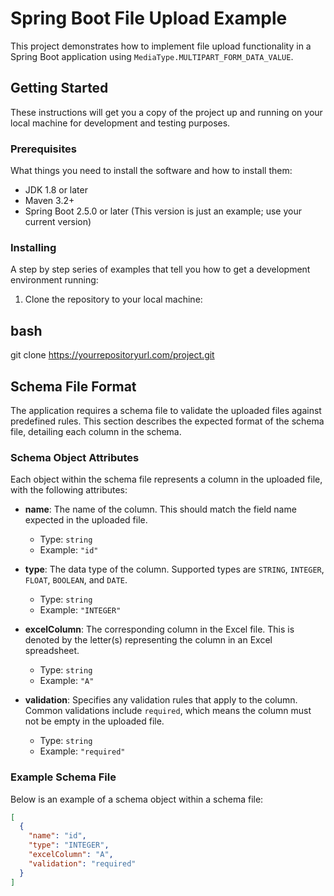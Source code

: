 # Spring Boot File Upload Example

This project demonstrates how to implement file upload functionality in a Spring Boot application using `MediaType.MULTIPART_FORM_DATA_VALUE`.

## Getting Started

These instructions will get you a copy of the project up and running on your local machine for development and testing purposes.

### Prerequisites

What things you need to install the software and how to install them:

- JDK 1.8 or later
- Maven 3.2+
- Spring Boot 2.5.0 or later (This version is just an example; use your current version)

### Installing

A step by step series of examples that tell you how to get a development environment running:

1. Clone the repository to your local machine:

## bash
git clone https://yourrepositoryurl.com/project.git

## Schema File Format

The application requires a schema file to validate the uploaded files against predefined rules. This section describes the expected format of the schema file, detailing each column in the schema.

### Schema Object Attributes

Each object within the schema file represents a column in the uploaded file, with the following attributes:

- **name**: The name of the column. This should match the field name expected in the uploaded file.
  - Type: `string`
  - Example: `"id"`

- **type**: The data type of the column. Supported types are `STRING`, `INTEGER`, `FLOAT`, `BOOLEAN`, and `DATE`.
  - Type: `string`
  - Example: `"INTEGER"`

- **excelColumn**: The corresponding column in the Excel file. This is denoted by the letter(s) representing the column in an Excel spreadsheet.
  - Type: `string`
  - Example: `"A"`

- **validation**: Specifies any validation rules that apply to the column. Common validations include `required`, which means the column must not be empty in the uploaded file.
  - Type: `string`
  - Example: `"required"`

### Example Schema File

Below is an example of a schema object within a schema file:

```json
[
  {
    "name": "id",
    "type": "INTEGER",
    "excelColumn": "A",
    "validation": "required"
  }
]
